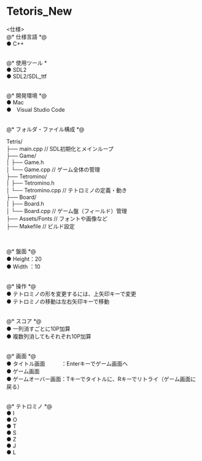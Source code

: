 # Tetoris_New

<仕様><br/>
@* 仕様言語 *@ <br/>
● C++ <br/>
<br/>

@* 使用ツール *<br/>
● SDL2</br>
● SDL2/SDL_ttf <br/>
<br/>

@* 開発環境 *@<br/>
● Mac<br/>
●　Visual Studio Code<br/>
<br/>

@* フォルダ・ファイル構成 *@ <br/>

Tetris/<br/>
├── main.cpp                  // SDL初期化とメインループ<br/>
├── Game/<br/>
│   ├── Game.h<br/>
│   └── Game.cpp              // ゲーム全体の管理 <br/>
├── Tetromino/ <br/>
│   ├── Tetromino.h <br/>
│   └── Tetromino.cpp        // テトロミノの定義・動き<br/>
├── Board/ <br/>
│   ├── Board.h<br/>
│   └── Board.cpp            // ゲーム盤（フィールド）管理<br/>
├── Assets/Fonts             // フォントや画像など<br/>
├── Makefile                 // ビルド設定<br/>

<br/>

@* 盤面 *@<br/>
● Height：20 <br />
● Width ：10 <br />
<br/>

@* 操作 *@<br/>
● テトロミノの形を変更するには、上矢印キーで変更<br/>
● テトロミノの移動は左右矢印キーで移動<br/>
<br/>

@* スコア *@<br/>
● 一列消すごとに10P加算<br/>
● 複数列消してもそれぞれ10P加算<br/>
<br/>

@* 画面 *@<br/>
● タイトル画面　　　：Enterキーでゲーム画面へ<br/>
● ゲーム画面<br/>
● ゲームオーバー画面：Tキーでタイトルに、Rキーでリトライ（ゲーム画面に戻る）</br>
</br>

@* テトロミノ *@<br/>
● I<br/>
● O<br/>
● T<br/>
● S<br/>
● Z<br/>
● J<br/>
● L<br/>
